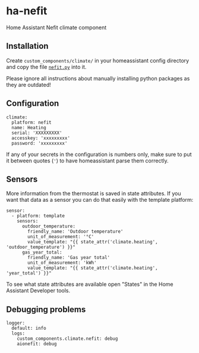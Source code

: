 # ha-nefit
Home Assistant Nefit climate component

## Installation

Create ```custom_components/climate/``` in your homeassistant config directory and copy the file [```nefit.py```](https://raw.githubusercontent.com/marconfus/ha-nefit-ng/master/nefit.py) into it.

Please ignore all instructions about manually installing python packages as they are outdated!

## Configuration

```
climate:
  platform: nefit
  name: Heating
  serial: 'XXXXXXXXX'
  accesskey: 'xxxxxxxxx'
  password: 'xxxxxxxxx'
```

If any of your secrets in the configuration is numbers only, make sure to put it between quotes (`'`) to have homeassistant parse them correctly.

## Sensors

More information from the thermostat is saved in state attributes. If you want that data as a sensor you can do that easily with the template platform:

```
sensor:
  - platform: template
    sensors:
      outdoor_temperature:
        friendly_name: 'Outdoor temperature'
        unit_of_measurement: '°C'
        value_template: "{{ state_attr('climate.heating', 'outdoor_temperature') }}"
      gas_year_total:
        friendly_name: 'Gas year total'
        unit_of_measurement: 'kWh'
        value_template: "{{ state_attr('climate.heating', 'year_total') }}"
```
To see what state attributes are available open "States" in the Home Assistant Developer tools.

## Debugging problems

```
logger:
  default: info
  logs:
    custom_components.climate.nefit: debug
    aionefit: debug
```
